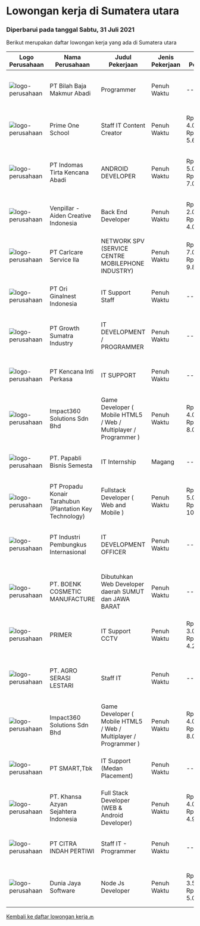 
  # Lowongan kerja di Sumatera utara

  ### Diperbarui pada tanggal Sabtu, 31 Juli 2021

  Berikut merupakan daftar lowongan kerja yang ada di Sumatera utara

  |Logo Perusahaan | Nama Perusahaan | Judul Pekerjaan | Jenis Pekerjaan | Gaji Pekerjaan | Lokasi | Deskripsi | Tanggal diunggah | Pranala |
  | -------------- | --------------- | --------------- | --------- | --------- | -------------- | ------- | ----------- | ----------- |
  |![logo-perusahaan](https://image-service-cdn.seek.com.au/cb50476133a7b252dae551430b4ff4c0b7bf190b/ee4dce1061f3f616224767ad58cb2fc751b8d2dc)|PT Bilah Baja Makmur Abadi|Programmer|Penuh Waktu|---|Medan|Tanggung Jawab Identifikasi dan mengembangkan aplikasi sesuai kebutuhan bisnis Desain, coding, dan testing program/aplikasi Menyelesaikan tugas yang...|Jumat, 30 Juli 2021|https://www.jobstreet.co.id/id/job/programmer-3589392?token=0~e9738066-c432-4b12-869a-28979d717129&sectionRank=1&jobId=jobstreet-id-job-3589392|
|![logo-perusahaan](https://us.123rf.com/450wm/pavelstasevich/pavelstasevich1811/pavelstasevich181101027/112815900-stock-vector-no-image-available-icon-flat-vector.jpg?ver=6)|Prime One School|Staff IT Content Creator|Penuh Waktu|Rp. 4.000.000-Rp. 5.600.000|Medan|- Menguasai Adobe Premiere, After Effect, Photoshop &amp; Ilustrator- Bekerja dalam TIM- Mengerti platform media sosial- Bersedia bekerja lembur-...|Kamis, 29 Juli 2021|https://www.jobstreet.co.id/id/job/staff-it-content-creator-3588574?token=0~e9738066-c432-4b12-869a-28979d717129&sectionRank=2&jobId=jobstreet-id-job-3588574|
|![logo-perusahaan](https://image-service-cdn.seek.com.au/841347213e799928e0598dc2ce8f792993dae350/ee4dce1061f3f616224767ad58cb2fc751b8d2dc)|PT Indomas Tirta Kencana Abadi|ANDROID DEVELOPER|Penuh Waktu|Rp. 5.000.000-Rp. 7.000.000|Medan|Dicari Android Developer yang handal dalam design &amp; develop aplikasi adroid untuk kegiatan operasional perusahaan FMCGMengapa Bergabung dengan...|Jumat, 30 Juli 2021|https://www.jobstreet.co.id/id/job/android-developer-3581679?token=0~e9738066-c432-4b12-869a-28979d717129&sectionRank=3&jobId=jobstreet-id-job-3581679|
|![logo-perusahaan](https://image-service-cdn.seek.com.au/db7c15cbe186726d2822291f7725d322bd51802e/ee4dce1061f3f616224767ad58cb2fc751b8d2dc)|Venpillar - Aiden Creative Indonesia|Back End Developer|Penuh Waktu|Rp. 2.000.000-Rp. 4.000.000|Medan|Back End DeveloperDeskripsi Kerja: Memiliki pengalaman dalam membangun lebih dari satu jenis situs web atau aplikasi web seperti E-Commerce, Sistem...|Kamis, 29 Juli 2021|https://www.jobstreet.co.id/id/job/back-end-developer-3580927?token=0~e9738066-c432-4b12-869a-28979d717129&sectionRank=4&jobId=jobstreet-id-job-3580927|
|![logo-perusahaan](https://image-service-cdn.seek.com.au/63147f0320d9a34da1df87cf6af44c0d0ac6f52b/ee4dce1061f3f616224767ad58cb2fc751b8d2dc)|PT Carlcare Service Ila|NETWORK SPV (SERVICE CENTRE MOBILEPHONE INDUSTRY)|Penuh Waktu|Rp. 7.000.000-Rp. 9.800.000|Medan|Key Responsibilities.1.Assist in CC/OCP planning, set up CC/OCP and responsible for daily operation, customer experience management；2.Daily Work...|Selasa, 27 Juli 2021|https://www.jobstreet.co.id/id/job/network-spv-service-centre-mobilephone-industry-3586443?token=0~e9738066-c432-4b12-869a-28979d717129&sectionRank=5&jobId=jobstreet-id-job-3586443|
|![logo-perusahaan](https://image-service-cdn.seek.com.au/ef2f50ff7915a93330c6f9e38a7c392447520596/ee4dce1061f3f616224767ad58cb2fc751b8d2dc)|PT Ori Ginalnest Indonesia|IT Support Staff|Penuh Waktu|---|Sumatera Utara|Perform installation, configuration, and troubleshooting for software, hardware, and network system. Update stock availability and maintain accurate...|Senin, 26 Juli 2021|https://www.jobstreet.co.id/id/job/it-support-staff-3585552?token=0~e9738066-c432-4b12-869a-28979d717129&sectionRank=6&jobId=jobstreet-id-job-3585552|
|![logo-perusahaan](https://image-service-cdn.seek.com.au/b7dba2fa5042c0b4bde3a630440ffb8ef907b5d2/ee4dce1061f3f616224767ad58cb2fc751b8d2dc)|PT Growth Sumatra Industry|IT DEVELOPMENT / PROGRAMMER|Penuh Waktu|---|Medan|Kulifikasi: Usia 22 - 30 Tahun Minimal Lulusan S1 Jurusan Komputer Mampu Mengoperasikan Microsoft Office Menguasai bahasa pemrograman C# , PHP (...|Senin, 26 Juli 2021|https://www.jobstreet.co.id/id/job/it-development-programmer-3585822?token=0~e9738066-c432-4b12-869a-28979d717129&sectionRank=7&jobId=jobstreet-id-job-3585822|
|![logo-perusahaan](https://image-service-cdn.seek.com.au/d7218c24c7522423cf064a4326097d3f471a7443/ee4dce1061f3f616224767ad58cb2fc751b8d2dc)|PT Kencana Inti Perkasa|IT SUPPORT|Penuh Waktu|---|Sumatera Utara|Pendidikan S1, Jurusan Informasi Teknilogi/ Teknik Informatika Menguasai aplikasi Ms. Office, SQL, LAN, WAN &amp; CCTV Mengerti/ Berpengalaman...|Senin, 19 Juli 2021|https://www.jobstreet.co.id/id/job/it-support-3581169?token=0~e9738066-c432-4b12-869a-28979d717129&sectionRank=8&jobId=jobstreet-id-job-3581169|
|![logo-perusahaan](https://image-service-cdn.seek.com.au/06b729438205195a03d4bcec08ce1ddd5d9c1576/ee4dce1061f3f616224767ad58cb2fc751b8d2dc)|Impact360 Solutions Sdn Bhd|Game Developer ( Mobile HTML5 / Web / Multiplayer / Programmer )|Penuh Waktu|Rp. 4.000.000-Rp. 8.000.000|Aceh|We are hiring remote HTML5 game developers from all parts of Indonesia. If you have real experience building HTML5 games or applications, you're...|Kamis, 22 Juli 2021|https://www.jobstreet.co.id/id/job/game-developer-mobile-html5-web-multiplayer-programmer-4618301/origin/my?token=0~e9738066-c432-4b12-869a-28979d717129&sectionRank=9&jobId=jobstreet-my-job-4618301|
|![logo-perusahaan](https://image-service-cdn.seek.com.au/5d344ccf777069ee8f651721adf0cc572a40371d/ee4dce1061f3f616224767ad58cb2fc751b8d2dc)|PT. Papabli Bisnis Semesta|IT Internship|Magang|---|Jakarta Raya|Descriptions: Enhance our development code, improve and do testing before deliver to business. IT administrative tasks required by Company represented...|Senin, 19 Juli 2021|https://www.jobstreet.co.id/id/job/it-internship-3580570?token=0~e9738066-c432-4b12-869a-28979d717129&sectionRank=10&jobId=jobstreet-id-job-3580570|
|![logo-perusahaan](https://image-service-cdn.seek.com.au/8e7d6a13b738bf21737ee4efe36020f5d608a8d6/ee4dce1061f3f616224767ad58cb2fc751b8d2dc)|PT Propadu Konair Tarahubun (Plantation Key Technology)|Fullstack Developer ( Web and Mobile )|Penuh Waktu|Rp. 5.000.000-Rp. 10.000.000|Medan|Skill: WEB Menguasai Javascript, HTML dan CSS Menguasai MEAN atau MERN ( MongoDB, ExpressJS, Angular atau React, NodeJS) Menguasai devtool modern :...|Selasa, 20 Juli 2021|https://www.jobstreet.co.id/id/job/fullstack-developer-web-and-mobile-3572173?token=0~e9738066-c432-4b12-869a-28979d717129&sectionRank=11&jobId=jobstreet-id-job-3572173|
|![logo-perusahaan](https://image-service-cdn.seek.com.au/38a3c6caf25f60f9fd465691b2b77ba31fc6cfd5/ee4dce1061f3f616224767ad58cb2fc751b8d2dc)|PT Industri Pembungkus Internasional|IT DEVELOPMENT OFFICER|Penuh Waktu|---|Medan|Pendidikan minimal Diploma di bidang IT Bahasa yang harus dimiliki: Mandarin, Hokkien Setidaknya memiliki 2 tahun pengalaman dalam bidang yang sesuai...|Sabtu, 17 Juli 2021|https://www.jobstreet.co.id/id/job/it-development-officer-3570718?token=0~e9738066-c432-4b12-869a-28979d717129&sectionRank=12&jobId=jobstreet-id-job-3570718|
|![logo-perusahaan](https://image-service-cdn.seek.com.au/0d8f233a431a53a8270272b4b39e17a772f30161/ee4dce1061f3f616224767ad58cb2fc751b8d2dc)|PT. BOENK COSMETIC MANUFACTURE|Dibutuhkan Web Developer daerah SUMUT dan JAWA BARAT|Penuh Waktu|---|Medan|Job Description Candidate must possess at least Diploma, Bachelor's Degree, Master's Degree/Post Graduate Degree in Computer Science/Information...|Sabtu, 17 Juli 2021|https://www.jobstreet.co.id/id/job/dibutuhkan-web-developer-daerah-sumut-dan-jawa-barat-3570168?token=0~e9738066-c432-4b12-869a-28979d717129&sectionRank=13&jobId=jobstreet-id-job-3570168|
|![logo-perusahaan](https://us.123rf.com/450wm/pavelstasevich/pavelstasevich1811/pavelstasevich181101027/112815900-stock-vector-no-image-available-icon-flat-vector.jpg?ver=6)|PRIMER|IT Support CCTV|Penuh Waktu|Rp. 3.000.000-Rp. 4.200.000|Medan|Minimal Pendidikan S1 Teknik Komputer, Teknik Informatika, dan pendidikan setara lainnya Memiliki pengalaman minimal 2 tahun sebagai Technical...|Rabu, 14 Juli 2021|https://www.jobstreet.co.id/id/job/it-support-cctv-3577895?token=0~e9738066-c432-4b12-869a-28979d717129&sectionRank=14&jobId=jobstreet-id-job-3577895|
|![logo-perusahaan](https://us.123rf.com/450wm/pavelstasevich/pavelstasevich1811/pavelstasevich181101027/112815900-stock-vector-no-image-available-icon-flat-vector.jpg?ver=6)|PT. AGRO SERASI LESTARI|Staff IT|Penuh Waktu|---|Medan|IT-ProgrammerUsia Maksimal 35 TahunPendidikan minimal S1 KomputerMampu memahami MS-SQL, Crystal Report dan Visual studio (terutama C#)Mampu Menguasai...|Jumat, 16 Juli 2021|https://www.jobstreet.co.id/id/job/staff-it-3580015?token=0~e9738066-c432-4b12-869a-28979d717129&sectionRank=15&jobId=jobstreet-id-job-3580015|
|![logo-perusahaan](https://image-service-cdn.seek.com.au/06b729438205195a03d4bcec08ce1ddd5d9c1576/ee4dce1061f3f616224767ad58cb2fc751b8d2dc)|Impact360 Solutions Sdn Bhd|Game Developer ( Mobile HTML5 / Web / Multiplayer / Programmer )|Penuh Waktu|Rp. 4.000.000-Rp. 8.000.000|Aceh|We are hiring remote HTML5 game developers from all parts of Indonesia. If you have real experience building HTML5 games or applications, you're...|Jumat, 16 Juli 2021|https://www.jobstreet.co.id/id/job/game-developer-mobile-html5-web-multiplayer-programmer-4614896/origin/my?token=0~e9738066-c432-4b12-869a-28979d717129&sectionRank=16&jobId=jobstreet-my-job-4614896|
|![logo-perusahaan](https://image-service-cdn.seek.com.au/e0f2789e04f1707f717e820cb0fceb109a953b16/ee4dce1061f3f616224767ad58cb2fc751b8d2dc)|PT SMART,Tbk|IT Support (Medan Placement)|Penuh Waktu|---|Medan|Job description: Identifying hardware and software solutions Troubleshooting technical issues Diagnosing and repairing faults Resolving network issues...|Kamis, 08 Juli 2021|https://www.jobstreet.co.id/id/job/it-support-medan-placement-3574635?token=0~e9738066-c432-4b12-869a-28979d717129&sectionRank=17&jobId=jobstreet-id-job-3574635|
|![logo-perusahaan](https://us.123rf.com/450wm/pavelstasevich/pavelstasevich1811/pavelstasevich181101027/112815900-stock-vector-no-image-available-icon-flat-vector.jpg?ver=6)|PT. Khansa Azyan Sejahtera Indonesia|Full Stack Developer (WEB & Android Developer)|Penuh Waktu|Rp. 4.000.000-Rp. 4.900.000|Medan|Kualifikasi: Menguasai Web Developing Menguasai Android Developing Mampu bekerja di bawah tekanan Bertanggung jawab dan memiliki kerjasama yang baik...|Selasa, 13 Juli 2021|https://www.jobstreet.co.id/id/job/full-stack-developer-web-android-developer-3577449?token=0~e9738066-c432-4b12-869a-28979d717129&sectionRank=18&jobId=jobstreet-id-job-3577449|
|![logo-perusahaan](https://us.123rf.com/450wm/pavelstasevich/pavelstasevich1811/pavelstasevich181101027/112815900-stock-vector-no-image-available-icon-flat-vector.jpg?ver=6)|PT CITRA INDAH PERTIWI|Staff IT - Programmer|Penuh Waktu|---|Medan|IT- Programmer Umur maksimal umur 40 tahun Pendidikan minimal S1 Komputer Mengerti Software, Program Ascend, SQL, Crystal Report dan MS Office...|Rabu, 07 Juli 2021|https://www.jobstreet.co.id/id/job/staff-it-programmer-3573317?token=0~e9738066-c432-4b12-869a-28979d717129&sectionRank=19&jobId=jobstreet-id-job-3573317|
|![logo-perusahaan](https://us.123rf.com/450wm/pavelstasevich/pavelstasevich1811/pavelstasevich181101027/112815900-stock-vector-no-image-available-icon-flat-vector.jpg?ver=6)|Dunia Jaya Software|Node Js Developer|Penuh Waktu|Rp. 3.500.000-Rp. 5.000.000|Medan|Programmer NodeJsPersyaratan: 1. Pengalaman menggunakan nodejs+expressjs+mongodb+docker Container selama 2 tahun2. Bisa membuat RESTful API dengan...|Kamis, 01 Juli 2021|https://www.jobstreet.co.id/id/job/node-js-developer-3569389?token=0~e9738066-c432-4b12-869a-28979d717129&sectionRank=20&jobId=jobstreet-id-job-3569389|


  [Kembali ke daftar lowongan kerja 🔙](../README.md#daftar-lowongan-kerja)
  
